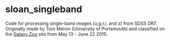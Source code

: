 # sloan_singleband

Code for processing single-band images (u,g,r,i, and z) from SDSS DR7. Originally made by Tom Melvin (University of Portsmouth) and classified on the [Galaxy Zoo](https://www.galaxyzoo.org) site from May 13 - June 22 2015. 

